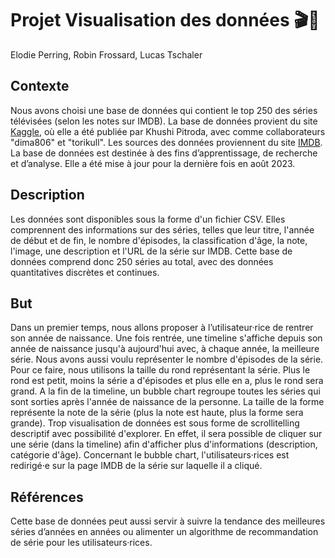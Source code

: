 # Projet Visualisation des données 🎬🍿
Elodie Perring, Robin Frossard, Lucas Tschaler

## Contexte
Nous avons choisi une base de données qui contient le top 250 des séries télévisées (selon les notes sur IMDB). La base de données provient du site [Kaggle](https://www.kaggle.com/datasets/khushipitroda/imdb-top-250-tv-shows), où elle a été publiée par Khushi Pitroda, avec comme collaborateurs "dima806" et "torikull". Les sources des données proviennent du site [IMDB](https://www.imdb.com/). La base de données est destinée à des fins d’apprentissage, de recherche et d’analyse. Elle a été mise à jour pour la dernière fois en août 2023.

## Description
Les données sont disponibles sous la forme d'un fichier CSV. Elles comprennent des informations sur des séries, telles que leur titre, l'année de début et de fin, le nombre d'épisodes, la classification d'âge, la note, l'image, une description et l'URL de la série sur IMDB. Cette base de données comprend donc 250 séries au total, avec des données quantitatives discrètes et continues.

## But
Dans un premier temps, nous allons proposer à l’utilisateur·rice de rentrer son année de naissance. Une fois rentrée, une timeline s'affiche depuis son année de naissance jusqu'à aujourd'hui avec, à chaque année, la meilleure série. Nous avons aussi voulu représenter le nombre d'épisodes de la série. Pour ce faire, nous utilisons la taille du rond représentant la série. Plus le rond est petit, moins la série a d'épisodes et plus elle en a, plus le rond sera grand. A la fin de la timeline, un bubble chart regroupe toutes les séries qui sont sorties après l'année de naissance de la personne. La taille de la forme représente la note de la série (plus la note est haute, plus la forme sera grande). Trop visualisation de données est sous forme de scrollitelling descriptif avec possibilité d'explorer. En effet, il sera possible de cliquer sur une série (dans la timeline) afin d'afficher plus d'informations (description, catégorie d'âge). Concernant le bubble chart, l'utilisateurs·rices est redirigé·e sur la page IMDB de la série sur laquelle il a cliqué.
 
## Références
Cette base de données peut aussi servir à suivre la tendance des meilleures séries d’années en années ou alimenter un algorithme de recommandation de série pour les utilisateurs·rices.
